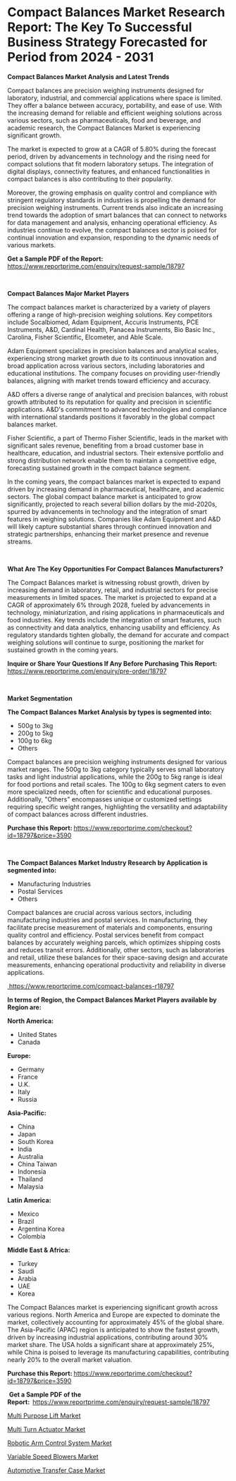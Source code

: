 <p><h1>Compact Balances Market Research Report: The Key To Successful Business Strategy Forecasted for Period from 2024 - 2031</h1></p><p><strong>Compact Balances Market Analysis and Latest Trends</strong></p>
<p><p>Compact balances are precision weighing instruments designed for laboratory, industrial, and commercial applications where space is limited. They offer a balance between accuracy, portability, and ease of use. With the increasing demand for reliable and efficient weighing solutions across various sectors, such as pharmaceuticals, food and beverage, and academic research, the Compact Balances Market is experiencing significant growth. </p><p>The market is expected to grow at a CAGR of 5.80% during the forecast period, driven by advancements in technology and the rising need for compact solutions that fit modern laboratory setups. The integration of digital displays, connectivity features, and enhanced functionalities in compact balances is also contributing to their popularity. </p><p>Moreover, the growing emphasis on quality control and compliance with stringent regulatory standards in industries is propelling the demand for precision weighing instruments. Current trends also indicate an increasing trend towards the adoption of smart balances that can connect to networks for data management and analysis, enhancing operational efficiency. As industries continue to evolve, the compact balances sector is poised for continual innovation and expansion, responding to the dynamic needs of various markets.</p></p>
<p><strong>Get a Sample PDF of the Report:&nbsp;</strong> <a href="https://www.reportprime.com/enquiry/request-sample/18797?utm_campaign=1871&utm_medium=2&utm_source=Github&utm_content=ia&utm_term=25122024&utm_id=compact-balances">https://www.reportprime.com/enquiry/request-sample/18797</a></p>
<p>&nbsp;</p>
<p><strong>Compact Balances Major Market Players</strong></p>
<p><p>The compact balances market is characterized by a variety of players offering a range of high-precision weighing solutions. Key competitors include Socalbiomed, Adam Equipment, Accuris Instruments, PCE Instruments, A&D, Cardinal Health, Panacea Instruments, Bio Basic Inc., Carolina, Fisher Scientific, Elcometer, and Able Scale. </p><p>Adam Equipment specializes in precision balances and analytical scales, experiencing strong market growth due to its continuous innovation and broad application across various sectors, including laboratories and educational institutions. The company focuses on providing user-friendly balances, aligning with market trends toward efficiency and accuracy. </p><p>A&D offers a diverse range of analytical and precision balances, with robust growth attributed to its reputation for quality and precision in scientific applications. A&D's commitment to advanced technologies and compliance with international standards positions it favorably in the global compact balances market.</p><p>Fisher Scientific, a part of Thermo Fisher Scientific, leads in the market with significant sales revenue, benefiting from a broad customer base in healthcare, education, and industrial sectors. Their extensive portfolio and strong distribution network enable them to maintain a competitive edge, forecasting sustained growth in the compact balance segment.</p><p>In the coming years, the compact balances market is expected to expand driven by increasing demand in pharmaceutical, healthcare, and academic sectors. The global compact balance market is anticipated to grow significantly, projected to reach several billion dollars by the mid-2020s, spurred by advancements in technology and the integration of smart features in weighing solutions. Companies like Adam Equipment and A&D will likely capture substantial shares through continued innovation and strategic partnerships, enhancing their market presence and revenue streams.</p></p>
<p>&nbsp;</p>
<p><strong>What Are The Key Opportunities For Compact Balances Manufacturers?</strong></p>
<p><p>The Compact Balances market is witnessing robust growth, driven by increasing demand in laboratory, retail, and industrial sectors for precise measurements in limited spaces. The market is projected to expand at a CAGR of approximately 6% through 2028, fueled by advancements in technology, miniaturization, and rising applications in pharmaceuticals and food industries. Key trends include the integration of smart features, such as connectivity and data analytics, enhancing usability and efficiency. As regulatory standards tighten globally, the demand for accurate and compact weighing solutions will continue to surge, positioning the market for sustained growth in the coming years.</p></p>
<p><strong>Inquire or Share Your Questions If Any Before Purchasing This Report:</strong> <a href="https://www.reportprime.com/enquiry/pre-order/18797?utm_campaign=1871&utm_medium=2&utm_source=Github&utm_content=ia&utm_term=25122024&utm_id=compact-balances">https://www.reportprime.com/enquiry/pre-order/18797</a></p>
<p>&nbsp;</p>
<p><strong>Market Segmentation</strong></p>
<p><strong>The Compact Balances Market Analysis by types is segmented into:</strong></p>
<p><ul><li>500g to 3kg</li><li>200g to 5kg</li><li>100g to 6kg</li><li>Others</li></ul></p>
<p><p>Compact balances are precision weighing instruments designed for various market ranges. The 500g to 3kg category typically serves small laboratory tasks and light industrial applications, while the 200g to 5kg range is ideal for food portions and retail scales. The 100g to 6kg segment caters to even more specialized needs, often for scientific and educational purposes. Additionally, "Others" encompasses unique or customized settings requiring specific weight ranges, highlighting the versatility and adaptability of compact balances across different industries.</p></p>
<p><strong>Purchase this Report:&nbsp;</strong><a href="https://www.reportprime.com/checkout?id=18797&price=3590&utm_campaign=1871&utm_medium=2&utm_source=Github&utm_content=ia&utm_term=25122024&utm_id=compact-balances">https://www.reportprime.com/checkout?id=18797&price=3590</a></p>
<p>&nbsp;</p>
<p><strong>The Compact Balances Market Industry Research by Application is segmented into:</strong></p>
<p><ul><li>Manufacturing Industries</li><li>Postal Services</li><li>Others</li></ul></p>
<p><p>Compact balances are crucial across various sectors, including manufacturing industries and postal services. In manufacturing, they facilitate precise measurement of materials and components, ensuring quality control and efficiency. Postal services benefit from compact balances by accurately weighing parcels, which optimizes shipping costs and reduces transit errors. Additionally, other sectors, such as laboratories and retail, utilize these balances for their space-saving design and accurate measurements, enhancing operational productivity and reliability in diverse applications.</p></p>
<p><a href="https://www.reportprime.com/compact-balances-r18797?utm_campaign=1871&utm_medium=2&utm_source=Github&utm_content=ia&utm_term=25122024&utm_id=compact-balances">&nbsp;https://www.reportprime.com/compact-balances-r18797</a></p>
<p><strong>In terms of Region, the Compact Balances Market Players available by Region are:</strong></p>
<p>
    <p> <strong> North America: </strong>
        <ul>
            <li>United States</li>
            <li>Canada</li>
        </ul>
        </p> 
    <p> <strong> Europe: </strong>
        <ul>
            <li>Germany</li>
            <li>France</li>
            <li>U.K.</li>
            <li>Italy</li>
            <li>Russia</li>
        </ul>
        </p> 
    <p> <strong> Asia-Pacific: </strong>
        <ul>
            <li>China</li>
            <li>Japan</li>
            <li>South Korea</li>
            <li>India</li>
            <li>Australia</li>
            <li>China Taiwan</li>
            <li>Indonesia</li>
            <li>Thailand</li>
            <li>Malaysia</li>
        </ul>
        </p> 
    <p> <strong> Latin America: </strong>
        <ul>
            <li>Mexico</li>
            <li>Brazil</li>
            <li>Argentina Korea</li>
            <li>Colombia</li>
        </ul>
        </p> 
    <p> <strong> Middle East & Africa: </strong>
        <ul>
            <li>Turkey</li>
            <li>Saudi</li>
            <li>Arabia</li>
            <li>UAE</li>
            <li>Korea</li>
        </ul>
    </p>
    </p>
<p><p>The Compact Balances market is experiencing significant growth across various regions. North America and Europe are expected to dominate the market, collectively accounting for approximately 45% of the global share. The Asia-Pacific (APAC) region is anticipated to show the fastest growth, driven by increasing industrial applications, contributing around 30% market share. The USA holds a significant share at approximately 25%, while China is poised to leverage its manufacturing capabilities, contributing nearly 20% to the overall market valuation.</p></p>
<p><strong>Purchase this Report: </strong><a href="https://www.reportprime.com/checkout?id=18797&price=3590&utm_campaign=1871&utm_medium=2&utm_source=Github&utm_content=ia&utm_term=25122024&utm_id=compact-balances">https://www.reportprime.com/checkout?id=18797&price=3590</a></p>
<p>&nbsp;<strong>Get a Sample PDF of the Report:&nbsp;&nbsp;</strong><a href="https://www.reportprime.com/enquiry/request-sample/18797?utm_campaign=1871&utm_medium=2&utm_source=Github&utm_content=ia&utm_term=25122024&utm_id=compact-balances">https://www.reportprime.com/enquiry/request-sample/18797</a></p>
<p><strong></strong></p>
<p><p><a href="https://www.linkedin.com/pulse/analyzing-multi-purpose-lift-market-trends-size-share-6wpvc?utm_campaign=1871&utm_medium=2&utm_source=Github&utm_content=ia&utm_term=25122024&utm_id=compact-balances">Multi Purpose Lift Market</a></p><p><a href="https://www.linkedin.com/pulse/multi-turn-actuator-market-study-examiningthe-industrys-growth-idymc?utm_campaign=1871&utm_medium=2&utm_source=Github&utm_content=ia&utm_term=25122024&utm_id=compact-balances">Multi Turn Actuator Market</a></p><p><a href="https://www.linkedin.com/pulse/detailed-report-robotic-arm-control-system-market-growth-v1jpc?utm_campaign=1871&utm_medium=2&utm_source=Github&utm_content=ia&utm_term=25122024&utm_id=compact-balances">Robotic Arm Control System Market</a></p><p><a href="https://www.linkedin.com/pulse/variable-speed-blowers-market-forecast-2024-2031-components-jq5fc?utm_campaign=1871&utm_medium=2&utm_source=Github&utm_content=ia&utm_term=25122024&utm_id=compact-balances">Variable Speed Blowers Market</a></p><p><a href="https://github.com/marloy8/Market-Research-Report-List-6/blob/main/automotive-transfer-case-market.md?utm_campaign=1871&utm_medium=2&utm_source=Github&utm_content=ia&utm_term=25122024&utm_id=compact-balances">Automotive Transfer Case Market</a></p></p>